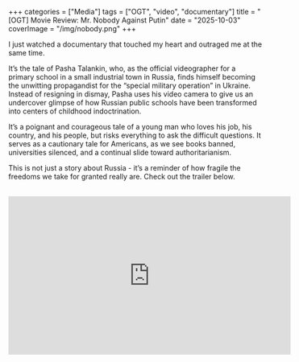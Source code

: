+++
categories = ["Media"]
tags = ["OGT", "video", "documentary"]
title = "[OGT] Movie Review: Mr. Nobody Against Putin"
date = "2025-10-03"
coverImage = "/img/nobody.png"
+++

I just watched a documentary that touched my heart and outraged me at the same time.

<!--more-->

It’s the tale of Pasha Talankin, who, as the official videographer for a primary school in a small industrial town in Russia, finds himself becoming the unwitting propagandist for the “special military operation” in Ukraine. Instead of resigning in dismay, Pasha uses his video camera to give us an undercover glimpse of how Russian public schools have been transformed into centers of childhood indoctrination.

It’s a poignant and courageous tale of a young man who loves his job, his country, and his people, but risks everything to ask the difficult questions. It serves as a cautionary tale for Americans, as we see books banned, universities silenced, and a continual slide toward authoritarianism.

This is not just a story about Russia - it’s a reminder of how fragile the freedoms we take for granted really are. Check out the trailer below.
<br>
<br>
<iframe width="560" height="315" src="https://www.youtube.com/embed/dcUeDa8FK_8?si=fy8vELw5pMzWJ5Wd" title="YouTube video player" frameborder="0" allow="accelerometer; autoplay; clipboard-write; encrypted-media; gyroscope; picture-in-picture; web-share" referrerpolicy="strict-origin-when-cross-origin" allowfullscreen></iframe>
